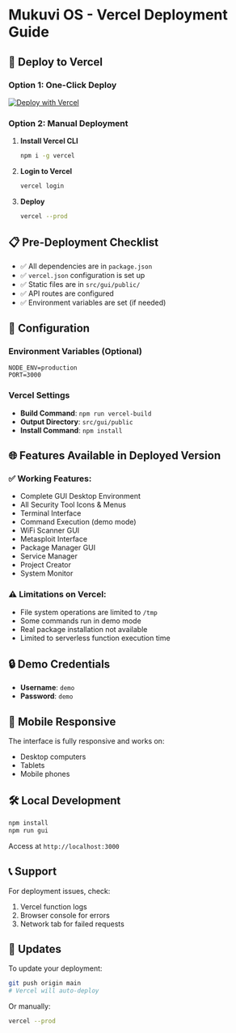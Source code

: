 # Mukuvi OS - Vercel Deployment Guide

## 🚀 Deploy to Vercel

### Option 1: One-Click Deploy
[![Deploy with Vercel](https://vercel.com/button)](https://vercel.com/new/clone?repository-url=https://github.com/yourusername/mukuvi-os)

### Option 2: Manual Deployment

1. **Install Vercel CLI**
   ```bash
   npm i -g vercel
   ```

2. **Login to Vercel**
   ```bash
   vercel login
   ```

3. **Deploy**
   ```bash
   vercel --prod
   ```

## 📋 Pre-Deployment Checklist

- ✅ All dependencies are in `package.json`
- ✅ `vercel.json` configuration is set up
- ✅ Static files are in `src/gui/public/`
- ✅ API routes are configured
- ✅ Environment variables are set (if needed)

## 🔧 Configuration

### Environment Variables (Optional)
```
NODE_ENV=production
PORT=3000
```

### Vercel Settings
- **Build Command**: `npm run vercel-build`
- **Output Directory**: `src/gui/public`
- **Install Command**: `npm install`

## 🌐 Features Available in Deployed Version

### ✅ Working Features:
- Complete GUI Desktop Environment
- All Security Tool Icons & Menus
- Terminal Interface
- Command Execution (demo mode)
- WiFi Scanner GUI
- Metasploit Interface
- Package Manager GUI
- Service Manager
- Project Creator
- System Monitor

### ⚠️ Limitations on Vercel:
- File system operations are limited to `/tmp`
- Some commands run in demo mode
- Real package installation not available
- Limited to serverless function execution time

## 🔒 Demo Credentials
- **Username**: `demo`
- **Password**: `demo`

## 📱 Mobile Responsive
The interface is fully responsive and works on:
- Desktop computers
- Tablets
- Mobile phones

## 🛠️ Local Development
```bash
npm install
npm run gui
```
Access at `http://localhost:3000`

## 📞 Support
For deployment issues, check:
1. Vercel function logs
2. Browser console for errors
3. Network tab for failed requests

## 🔄 Updates
To update your deployment:
```bash
git push origin main
# Vercel will auto-deploy
```

Or manually:
```bash
vercel --prod
```